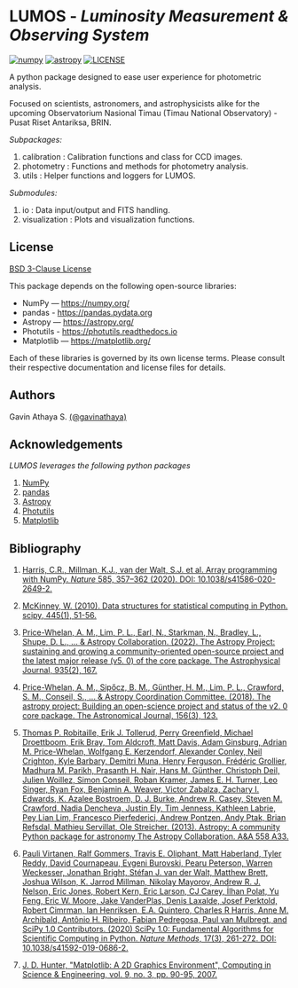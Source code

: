 # LUMOS - ***Luminosity Measurement & Observing System***

[![numpy](https://img.shields.io/badge/-NumPy-013243?style=flat&logo=numpy&logoColor=white)](https://numpy.org/)
[![astropy](https://img.shields.io/badge/powered%20by-AstroPy-orange.svg?style=flat)](https://www.astropy.org/)
[![LICENSE](https://img.shields.io/badge/license-BSD_3--Clause-white?style=plastic&labelColor=%23fc0000&color=white
)](LICENSE)

A python package designed to ease user experience for photometric analysis.

Focused on scientists, astronomers, and astrophysicists alike for the upcoming Observatorium Nasional Timau (Timau National Observatory) - Pusat Riset Antariksa, BRIN.

*Subpackages:*
1. calibration : Calibration functions and class for CCD images.
2. photometry : Functions and methods for photometry analysis.
3. utils : Helper functions and loggers for LUMOS.

*Submodules:*
1. io : Data input/output and FITS handling.
2. visualization : Plots and visualization functions.

## License

[BSD 3-Clause License](LICENSE)

This package depends on the following open-source libraries:

- NumPy — https://numpy.org/
- pandas - https://pandas.pydata.org
- Astropy — https://astropy.org/
- Photutils - https://photutils.readthedocs.io
- Matplotlib — https://matplotlib.org/

Each of these libraries is governed by its own license terms.
Please consult their respective documentation and license files for details.

## Authors

Gavin Athaya S. [(@gavinathaya)](https://github.com/gavinathaya)

## Acknowledgements

*LUMOS leverages the following python packages*
1. [NumPy](https://numpy.org)
2. [pandas](https://pandas.pydata.org)
2. [Astropy](https://astropy.org/)
3. [Photutils](https://photutils.readthedocs.io)
4. [Matplotlib](https://matplotlib.org)

## Bibliography

1. [Harris, C.R., Millman, K.J., van der Walt, S.J. et al. Array programming with NumPy. *Nature* 585, 357–362 (2020). DOI: 10.1038/s41586-020-2649-2.](https://doi.org/10.1038/s41586-020-2649-2)

2. [McKinney, W. (2010). Data structures for statistical computing in Python. scipy, 445(1), 51-56.](https://doi.org/10.25080/Majora-92bf1922-00a)

2. [Price-Whelan, A. M., Lim, P. L., Earl, N., Starkman, N., Bradley, L., Shupe, D. L., ... & Astropy Collaboration. (2022). The Astropy Project: sustaining and growing a community-oriented open-source project and the latest major release (v5. 0) of the core package. The Astrophysical Journal, 935(2), 167.](https://doi.org/10.48550/arXiv.2206.14220)

3. [Price-Whelan, A. M., Sipőcz, B. M., Günther, H. M., Lim, P. L., Crawford, S. M., Conseil, S., ... & Astropy Coordination Committee. (2018). The astropy project: Building an open-science project and status of the v2. 0 core package. The Astronomical Journal, 156(3), 123.](https://doi.org/10.48550/arXiv.1801.02634)

4. [Thomas P.  Robitaille, Erik J.  Tollerud, Perry  Greenfield, Michael  Droettboom, Erik  Bray, Tom  Aldcroft, Matt  Davis, Adam  Ginsburg, Adrian M.  Price-Whelan, Wolfgang E.  Kerzendorf, Alexander  Conley, Neil  Crighton, Kyle  Barbary, Demitri  Muna, Henry  Ferguson, Frédéric  Grollier, Madhura M.  Parikh, Prasanth H.  Nair, Hans M.  Günther, Christoph  Deil, Julien  Woillez, Simon  Conseil, Roban  Kramer, James E. H.  Turner, Leo  Singer, Ryan  Fox, Benjamin A.  Weaver, Victor  Zabalza, Zachary I.  Edwards, K.  Azalee Bostroem, D. J.  Burke, Andrew R.  Casey, Steven M.  Crawford, Nadia  Dencheva, Justin  Ely, Tim  Jenness, Kathleen  Labrie, Pey Lian  Lim, Francesco  Pierfederici, Andrew  Pontzen, Andy  Ptak, Brian  Refsdal, Mathieu  Servillat, Ole  Streicher. (2013). Astropy: A community Python package for astronomy The Astropy Collaboration. A&A 558 A33.](https://doi.org/10.1051/0004-6361/201322068)

5. [Pauli Virtanen, Ralf Gommers, Travis E. Oliphant, Matt Haberland, Tyler Reddy, David Cournapeau, Evgeni Burovski, Pearu Peterson, Warren Weckesser, Jonathan Bright, Stéfan J. van der Walt, Matthew Brett, Joshua Wilson, K. Jarrod Millman, Nikolay Mayorov, Andrew R. J. Nelson, Eric Jones, Robert Kern, Eric Larson, CJ Carey, İlhan Polat, Yu Feng, Eric W. Moore, Jake VanderPlas, Denis Laxalde, Josef Perktold, Robert Cimrman, Ian Henriksen, E.A. Quintero, Charles R Harris, Anne M. Archibald, Antônio H. Ribeiro, Fabian Pedregosa, Paul van Mulbregt, and SciPy 1.0 Contributors. (2020) SciPy 1.0: Fundamental Algorithms for Scientific Computing in Python. *Nature Methods*, 17(3), 261-272. DOI: 10.1038/s41592-019-0686-2.](https://doi.org/10.1038/s41592-019-0686-2)

6. [J. D. Hunter, "Matplotlib: A 2D Graphics Environment", Computing in Science & Engineering, vol. 9, no. 3, pp. 90-95, 2007.](https://doi.org/10.5281/zenodo.14940554)